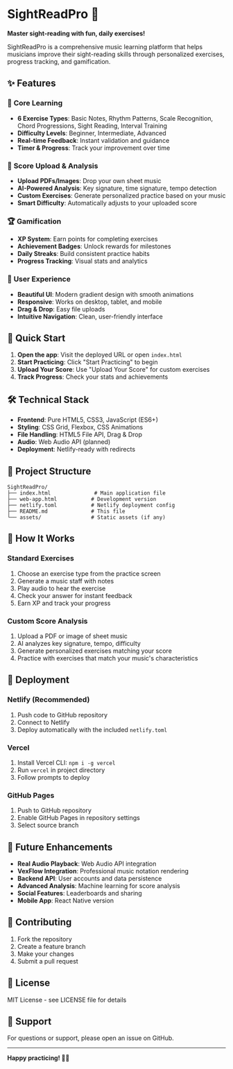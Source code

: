 # SightReadPro 🎵

**Master sight-reading with fun, daily exercises!**

SightReadPro is a comprehensive music learning platform that helps musicians improve their sight-reading skills through personalized exercises, progress tracking, and gamification.

## ✨ Features

### 🎼 **Core Learning**
- **6 Exercise Types**: Basic Notes, Rhythm Patterns, Scale Recognition, Chord Progressions, Sight Reading, Interval Training
- **Difficulty Levels**: Beginner, Intermediate, Advanced
- **Real-time Feedback**: Instant validation and guidance
- **Timer & Progress**: Track your improvement over time

### 📄 **Score Upload & Analysis**
- **Upload PDFs/Images**: Drop your own sheet music
- **AI-Powered Analysis**: Key signature, time signature, tempo detection
- **Custom Exercises**: Generate personalized practice based on your music
- **Smart Difficulty**: Automatically adjusts to your uploaded score

### 🏆 **Gamification**
- **XP System**: Earn points for completing exercises
- **Achievement Badges**: Unlock rewards for milestones
- **Daily Streaks**: Build consistent practice habits
- **Progress Tracking**: Visual stats and analytics

### 🎯 **User Experience**
- **Beautiful UI**: Modern gradient design with smooth animations
- **Responsive**: Works on desktop, tablet, and mobile
- **Drag & Drop**: Easy file uploads
- **Intuitive Navigation**: Clean, user-friendly interface

## 🚀 Quick Start

1. **Open the app**: Visit the deployed URL or open `index.html`
2. **Start Practicing**: Click "Start Practicing" to begin
3. **Upload Your Score**: Use "Upload Your Score" for custom exercises
4. **Track Progress**: Check your stats and achievements

## 🛠️ Technical Stack

- **Frontend**: Pure HTML5, CSS3, JavaScript (ES6+)
- **Styling**: CSS Grid, Flexbox, CSS Animations
- **File Handling**: HTML5 File API, Drag & Drop
- **Audio**: Web Audio API (planned)
- **Deployment**: Netlify-ready with redirects

## 📁 Project Structure

```
SightReadPro/
├── index.html              # Main application file
├── web-app.html           # Development version
├── netlify.toml           # Netlify deployment config
├── README.md              # This file
└── assets/                # Static assets (if any)
```

## 🎵 How It Works

### **Standard Exercises**
1. Choose an exercise type from the practice screen
2. Generate a music staff with notes
3. Play audio to hear the exercise
4. Check your answer for instant feedback
5. Earn XP and track your progress

### **Custom Score Analysis**
1. Upload a PDF or image of sheet music
2. AI analyzes key signature, tempo, difficulty
3. Generate personalized exercises matching your score
4. Practice with exercises that match your music's characteristics

## 🚀 Deployment

### **Netlify (Recommended)**
1. Push code to GitHub repository
2. Connect to Netlify
3. Deploy automatically with the included `netlify.toml`

### **Vercel**
1. Install Vercel CLI: `npm i -g vercel`
2. Run `vercel` in project directory
3. Follow prompts to deploy

### **GitHub Pages**
1. Push to GitHub repository
2. Enable GitHub Pages in repository settings
3. Select source branch

## 🔮 Future Enhancements

- **Real Audio Playback**: Web Audio API integration
- **VexFlow Integration**: Professional music notation rendering
- **Backend API**: User accounts and data persistence
- **Advanced Analysis**: Machine learning for score analysis
- **Social Features**: Leaderboards and sharing
- **Mobile App**: React Native version

## 🤝 Contributing

1. Fork the repository
2. Create a feature branch
3. Make your changes
4. Submit a pull request

## 📄 License

MIT License - see LICENSE file for details

## 🎼 Support

For questions or support, please open an issue on GitHub.

---

**Happy practicing! 🎵✨**